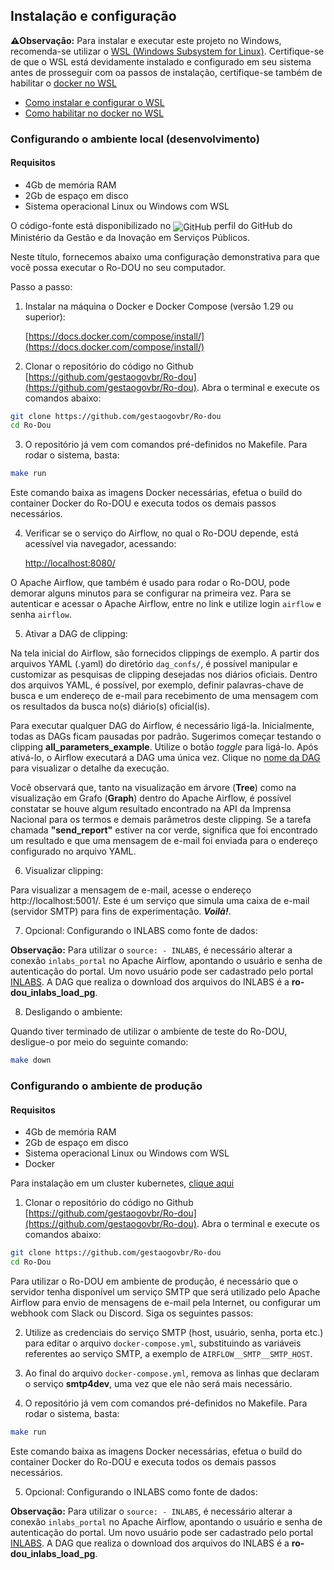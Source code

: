 ## Instalação e configuração

**⚠️Observação:** Para instalar e executar este projeto no Windows, recomenda-se utilizar o [WSL (Windows Subsystem for Linux)](https://learn.microsoft.com/pt-br/windows/wsl/).   Certifique-se de que o WSL está devidamente instalado e configurado em seu sistema antes de prosseguir com oa passos de instalação, certifique-se também de habilitar o [docker no WSL](https://learn.microsoft.com/pt-br/windows/wsl/tutorials/wsl-containers)

* [Como instalar e configurar o WSL](instalacao_wsl_windows)
* [Como habilitar no docker no WSL](habilitacao_docker_no_wsl.md)

### Configurando o ambiente local (desenvolvimento)

#### Requisitos

* 4Gb de memória RAM
* 2Gb de espaço em disco
* Sistema operacional Linux ou Windows com WSL

O código-fonte está disponibilizado no <a href="https://github.com/gestaogovbr/Ro-dou"><img src="https://img.shields.io/badge/github-%23121011.svg?style=for-the-badge&logo=github&logoColor=white" alt="GitHub" style="vertical-align: middle; display: inline-block;"></a> perfil do GitHub do Ministério da Gestão e da Inovação em Serviços Públicos.


Neste título, fornecemos abaixo uma configuração demonstrativa para que você possa executar o Ro-DOU no seu computador.

Passo a passo:

1. Instalar na máquina o Docker e Docker Compose (versão 1.29 ou superior):

    [https://docs.docker.com/compose/install/](https://docs.docker.com/compose/install/)

2. Clonar o repositório do código no Github
[https://github.com/gestaogovbr/Ro-dou](https://github.com/gestaogovbr/Ro-dou). Abra o terminal e execute os comandos abaixo:

```bash
git clone https://github.com/gestaogovbr/Ro-dou
cd Ro-Dou
```

3. O repositório já vem com comandos pré-definidos no Makefile. Para rodar o sistema, basta:

```bash
make run
```

Este comando baixa as imagens Docker necessárias, efetua o build do container Docker do Ro-DOU e executa todos os demais passos necessários.

4. Verificar se o serviço do Airflow, no qual o Ro-DOU depende, está acessível via navegador, acessando:

    [http://localhost:8080/](http://localhost:8080/)

O Apache Airflow, que também é usado para rodar o Ro-DOU, pode demorar alguns minutos para se configurar na primeira vez. Para se autenticar e acessar o Apache Airflow, entre no link e utilize login `airflow` e senha `airflow`.

5. Ativar a DAG de clipping:

Na tela inicial do Airflow, são fornecidos clippings de exemplo. A partir dos arquivos YAML (.yaml) do diretório `dag_confs/`, é possível manipular e customizar as pesquisas de clipping desejadas nos diários oficiais. Dentro dos arquivos YAML, é possível, por exemplo, definir palavras-chave de busca e um endereço de e-mail para recebimento de uma mensagem com os resultados da busca no(s) diário(s) oficial(is).

Para executar qualquer DAG do Airflow, é necessário ligá-la. Inicialmente, todas as DAGs ficam pausadas por padrão. Sugerimos começar testando o clipping **all_parameters_example**. Utilize o botão _toggle_ para ligá-lo. Após ativá-lo, o Airflow executará a DAG uma única vez. Clique no [nome da DAG](http://localhost:8080/tree?dag_id=all_parameters_example)
para visualizar o detalhe da execução.

Você observará que, tanto na visualização em árvore (**Tree**) como na visualização em Grafo (**Graph**) dentro do Apache Airflow, é possível constatar se houve algum resultado encontrado na API da Imprensa Nacional para os termos e demais parâmetros deste clipping. Se a tarefa chamada **"send_report"** estiver na cor verde, significa que foi encontrado um resultado e que uma mensagem de e-mail foi enviada para o endereço configurado no arquivo YAML.

6. Visualizar clipping:

Para visualizar a mensagem de e-mail, acesse o endereço http://localhost:5001/. Este é um serviço que simula uma caixa de e-mail (servidor SMTP) para fins de experimentação. **_Voilà!_**.

7. Opcional: Configurando o INLABS como fonte de dados:

**Observação:** Para utilizar o `source: - INLABS`, é necessário alterar a conexão `inlabs_portal` no Apache Airflow, apontando o usuário e senha de autenticação do portal. Um novo usuário pode ser cadastrado pelo portal [INLABS](https://inlabs.in.gov.br/acessar.php). A DAG
que realiza o download dos arquivos do INLABS é a **ro-dou_inlabs_load_pg**.

8. Desligando o ambiente:

Quando tiver terminado de utilizar o ambiente de teste do Ro-DOU, desligue-o por meio do seguinte comando:

```bash
make down
```

### Configurando o ambiente de produção

#### Requisitos

* 4Gb de memória RAM
* 2Gb de espaço em disco
* Sistema operacional Linux ou Windows com WSL
* Docker

Para instalação em um cluster kubernetes, [clique aqui](instalacao_k8s.md)


1. Clonar o repositório do código no Github
[https://github.com/gestaogovbr/Ro-dou](https://github.com/gestaogovbr/Ro-dou). Abra o terminal e execute os comandos abaixo:

```bash
git clone https://github.com/gestaogovbr/Ro-dou
cd Ro-Dou
```
Para utilizar o Ro-DOU em ambiente de produção, é necessário que o servidor tenha disponível um serviço SMTP que será utilizado pelo Apache Airflow para envio de mensagens de e-mail pela Internet, ou configurar um webhook com Slack ou Discord. Siga os seguintes passos:

2. Utilize as credenciais do serviço SMTP (host, usuário, senha, porta etc.)
para editar o arquivo `docker-compose.yml`, substituindo as variáveis referentes ao serviço SMTP, a exemplo de `AIRFLOW__SMTP__SMTP_HOST`.

3. Ao final do arquivo `docker-compose.yml`, remova as linhas que declaram o serviço **smtp4dev**, uma vez que ele não será mais necessário.

4. O repositório já vem com comandos pré-definidos no Makefile. Para rodar o sistema, basta:

```bash
make run
```
Este comando baixa as imagens Docker necessárias, efetua o build do container Docker do Ro-DOU e executa todos os demais passos necessários.

5. Opcional: Configurando o INLABS como fonte de dados:

**Observação:** Para utilizar o `source: - INLABS`, é necessário alterar a conexão `inlabs_portal` no Apache Airflow, apontando o usuário e senha de autenticação do portal. Um novo usuário pode ser cadastrado pelo portal [INLABS](https://inlabs.in.gov.br/acessar.php). A DAG
que realiza o download dos arquivos do INLABS é a **ro-dou_inlabs_load_pg**.